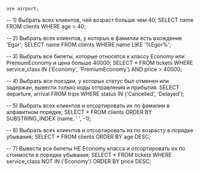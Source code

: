     use airport;

-- 1) Выбрать всех клиентов, чей возраст больше чем 40;
SELECT name
FROM clients
WHERE age > 40;

-- 2) Выбрать всех клиентов, у которых в фамилии есть вхождение 'Egor';
SELECT name 
FROM clients
WHERE name LIKE '%Egor%';

-- 3) Выбрать все билеты, которые относятся к классу Economy или PremiumEconomy и цена больше 40000;
SELECT *
FROM tickets
WHERE service_class IN ('Economy', 'PremiumEconomy') AND price > 40000;

-- 4) Выбрать все поездки, у которых статус был отменен или задержан, вывести только коды отправления и прибытия.
SELECT
	departure,
    arrival
FROM trips
WHERE status IN ('Cancelled', 'Delayed');

-- 5) Выбрать всех клиентов и отсортировать их по фамилии в алфавитном порядке;
SELECT *
FROM clients
ORDER BY SUBSTRING_INDEX (name, ' ', -1);

-- 6) Выбрать всех клиентов и отсортировать их по возрасту в порядке убывания;
SELECT *
FROM clients
ORDER BY age DESC;

-- 7) Вывести все билеты НЕ Economy класса и отсортировать их по стоимости в порядке убывания;
SELECT *
FROM tickets
WHERE service_class NOT IN ('Economy')
ORDER BY price DESC;
